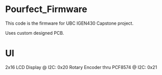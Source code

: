 # Pourfect_Firmware
 
This code is the firmware for UBC IGEN430 Capstone project.

Uses custom  designed PCB. 

# UI
2x16 LCD Display @ I2C: 0x20
Rotary Encoder thru PCF8574 @ I2C: 0x21
